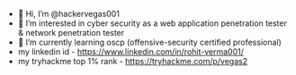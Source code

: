 - 👋 Hi, I’m @hackervegas001
- 👀 I’m interested in cyber security as a web application penetration tester & network penetration tester
- 🌱 I’m currently learning oscp (offensive-security certified professional)
- my linkedin id - https://www.linkedin.com/in/rohit-verma001/
- my tryhackme top 1% rank - https://tryhackme.com/p/vegas2


<!---
hackervegas001/hackervegas001 is a ✨ special ✨ repository because its `README.md` (this file) appears on your GitHub profile.
You can click the Preview link to take a look at your changes.
--->
